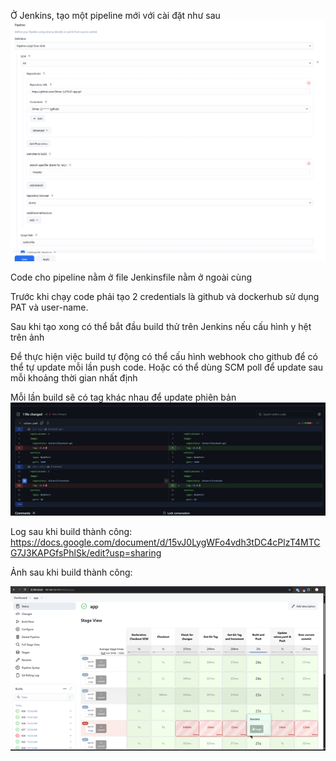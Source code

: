 Ở Jenkins, tạo một pipeline mới với cài đặt như sau
![alt text](image.png)

Code cho pipeline nằm ở file Jenkinsfile nằm ở ngoài cùng

Trước khi chạy code phải tạo 2 credentials là github và dockerhub sử dụng PAT và user-name.

Sau khi tạo xong có thể bắt đầu build thử trên Jenkins nếu cấu hình y hệt trên ảnh

Để thực hiện việc build tự động có thể cấu hình webhook cho github để có thể tự update mỗi lần push code. Hoặc có thể dùng SCM poll để update sau mỗi khoảng thời gian nhất định

Mỗi lần build sẽ có tag khác nhau để update phiên bản
![alt text](image-1.png)

Log sau khi build thành công: https://docs.google.com/document/d/15vJ0LygWFo4vdh3tDC4cPlzT4MTCG7J3KAPGfsPhlSk/edit?usp=sharing

Ảnh sau khi build thành công:

![alt text](image-2.png)